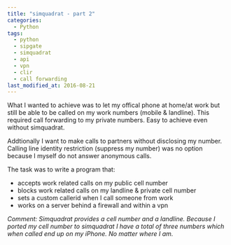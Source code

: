 ```yaml
---
title: "simquadrat - part 2"
categories:
  - Python
tags:
  - python
  - sipgate
  - simquadrat
  - api
  - vpn
  - clir
  - call forwarding
last_modified_at: 2016-08-21
---
```


What I wanted to achieve was to let my offical phone at home/at work but still be able to be called on my work numbers (mobile & landline).
This required call forwarding to my private numbers. Easy to achieve even without simquadrat.

Addtionally I want to make calls to partners without disclosing my number. Calling line identity restriction (suppress my number) was no option because I myself do not answer anonymous calls.

The task was to write a program that:

- accepts work related calls on my public cell number
- blocks work related calls on my landline & private cell number
- sets a custom callerid when I call someone from work
- works on a server behind a firewall and within a vpn


*Comment:
Simquadrat provides a cell number and a landline. Because I ported my cell number to simquadrat I have a total of three numbers which when called end up on my iPhone.
No matter where I am.*
